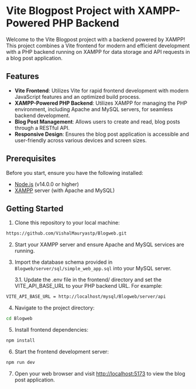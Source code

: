 # Vite Blogpost Project with XAMPP-Powered PHP Backend

Welcome to the Vite Blogpost project with a backend powered by XAMPP! This project combines a Vite frontend for modern and efficient development with a PHP backend running on XAMPP for data storage and API requests in a blog post application.

## Features

- **Vite Frontend**: Utilizes Vite for rapid frontend development with modern JavaScript features and an optimized build process.
- **XAMPP-Powered PHP Backend**: Utilizes XAMPP for managing the PHP environment, including Apache and MySQL servers, for seamless backend development.
- **Blog Post Management**: Allows users to create and read, blog posts through a RESTful API.
- **Responsive Design**: Ensures the blog post application is accessible and user-friendly across various devices and screen sizes.

## Prerequisites

Before you start, ensure you have the following installed:

- [Node.js](https://nodejs.org/) (v14.0.0 or higher)
- [XAMPP](https://www.apachefriends.org/index.html) server (with Apache and MySQL)

## Getting Started

1. Clone this repository to your local machine:

```bash
https://github.com/VishalMauryastp/Blogweb.git
```

2. Start your XAMPP server and ensure Apache and MySQL services are running.

3. Import the database schema provided in `Blogweb/server/sql/simple_web_app.sql` into your MySQL server.

    3.1. Update the .env file in the frontend/ directory and set the VITE_API_BASE_URL to your PHP backend URL. For example:

```bash
VITE_API_BASE_URL = http://localhost/mysql/Blogweb/server/api

```

4. Navigate to the project directory:

```bash
cd Blogweb
```

5. Install frontend dependencies:

```bash
npm install
```

6. Start the frontend development server:

```bash
npm run dev
```

7. Open your web browser and visit [http://localhost:5173](http://localhost:3000) to view the blog post application.
